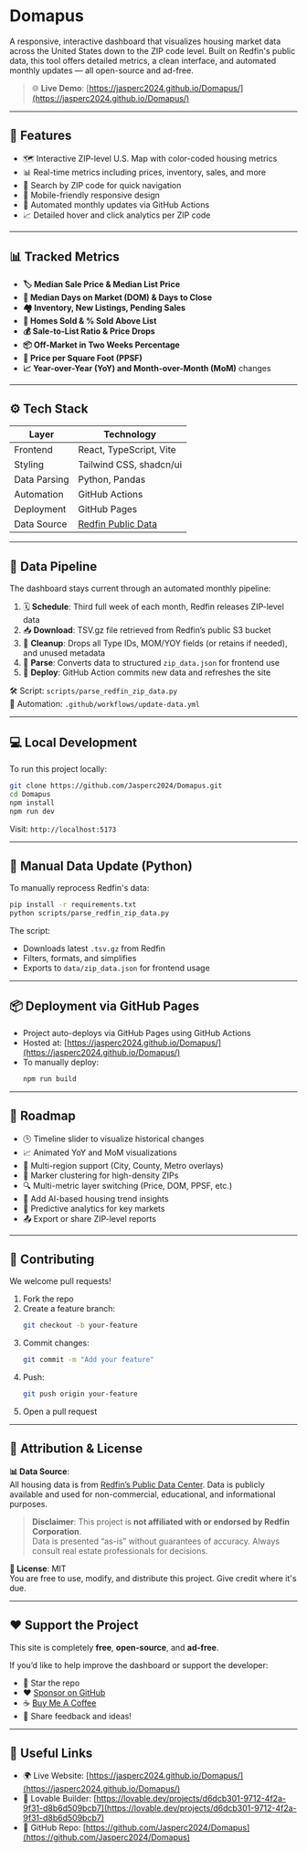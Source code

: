 # Domapus

A responsive, interactive dashboard that visualizes housing market data across the United States down to the ZIP code level. Built on Redfin's public data, this tool offers detailed metrics, a clean interface, and automated monthly updates — all open-source and ad-free.

> 🌐 **Live Demo**: [https://jasperc2024.github.io/Domapus/](https://jasperc2024.github.io/Domapus/)

---

## 🚀 Features

- 🗺️ Interactive ZIP-level U.S. Map with color-coded housing metrics
- 📊 Real-time metrics including prices, inventory, sales, and more
- 🔎 Search by ZIP code for quick navigation
- 📱 Mobile-friendly responsive design
- 🔄 Automated monthly updates via GitHub Actions
- 📈 Detailed hover and click analytics per ZIP code

---

## 📊 Tracked Metrics

- **🏷 Median Sale Price & Median List Price**
- **📆 Median Days on Market (DOM) & Days to Close**
- **🏘 Inventory, New Listings, Pending Sales**
- **🏡 Homes Sold & % Sold Above List**
- **💰 Sale-to-List Ratio & Price Drops**
- **📦 Off-Market in Two Weeks Percentage**
- **📐 Price per Square Foot (PPSF)**
- **📈 Year-over-Year (YoY) and Month-over-Month (MoM)** changes

---

## ⚙️ Tech Stack

| Layer        | Technology                            |
|--------------|----------------------------------------|
| Frontend     | React, TypeScript, Vite               |
| Styling      | Tailwind CSS, shadcn/ui               |
| Data Parsing | Python, Pandas                        |
| Automation   | GitHub Actions                        |
| Deployment   | GitHub Pages                          |
| Data Source  | [Redfin Public Data](https://www.redfin.com/news/data-center/) |

---

## 🔁 Data Pipeline

The dashboard stays current through an automated monthly pipeline:

1. 🗓 **Schedule**: Third full week of each month, Redfin releases ZIP-level data
2. 📥 **Download**: TSV.gz file retrieved from Redfin’s public S3 bucket
3. 🧹 **Cleanup**: Drops all Type IDs, MOM/YOY fields (or retains if needed), and unused metadata
4. 🔄 **Parse**: Converts data to structured `zip_data.json` for frontend use
5. 🚀 **Deploy**: GitHub Action commits new data and refreshes the site

🛠 Script: `scripts/parse_redfin_zip_data.py`  
🔁 Automation: `.github/workflows/update-data.yml`

---

## 💻 Local Development

To run this project locally:

```bash
git clone https://github.com/Jasperc2024/Domapus.git
cd Domapus
npm install
npm run dev
```

Visit: `http://localhost:5173`

---

## 🐍 Manual Data Update (Python)

To manually reprocess Redfin's data:

```bash
pip install -r requirements.txt
python scripts/parse_redfin_zip_data.py
```

The script:
- Downloads latest `.tsv.gz` from Redfin
- Filters, formats, and simplifies
- Exports to `data/zip_data.json` for frontend usage

---

## 📦 Deployment via GitHub Pages

- Project auto-deploys via GitHub Pages using GitHub Actions
- Hosted at: [https://jasperc2024.github.io/Domapus/](https://jasperc2024.github.io/Domapus/)
- To manually deploy:
  ```bash
  npm run build
  ```

---

## 🧭 Roadmap

- 🕒 Timeline slider to visualize historical changes
- 📈 Animated YoY and MoM visualizations
- 🧭 Multi-region support (City, County, Metro overlays)
- 📍 Marker clustering for high-density ZIPs
- 🔍 Multi-metric layer switching (Price, DOM, PPSF, etc.)
- 🧠 Add AI-based housing trend insights
- 🧮 Predictive analytics for key markets
- 📤 Export or share ZIP-level reports

---

## 🙋 Contributing

We welcome pull requests!

1. Fork the repo
2. Create a feature branch:
   ```bash
   git checkout -b your-feature
   ```
3. Commit changes:
   ```bash
   git commit -m "Add your feature"
   ```
4. Push:
   ```bash
   git push origin your-feature
   ```
5. Open a pull request

---

## 📢 Attribution & License

**📊 Data Source**:  
All housing data is from [Redfin’s Public Data Center](https://www.redfin.com/news/data-center/). Data is publicly available and used for non-commercial, educational, and informational purposes.

> **Disclaimer**: This project is **not affiliated with or endorsed by Redfin Corporation**.  
> Data is presented “as-is” without guarantees of accuracy. Always consult real estate professionals for decisions.

**📝 License**: MIT  
You are free to use, modify, and distribute this project. Give credit where it's due.

---

## ❤️ Support the Project

This site is completely **free**, **open-source**, and **ad-free**.

If you’d like to help improve the dashboard or support the developer:

- 🌟 Star the repo  
- :hearts: [Sponsor on GitHub](https://github.com/sponsors/jasperc2024)
- :coffee: [Buy Me A Coffee](https://buymeacoffee.com/jasperc)
- 💬 Share feedback and ideas!

---

## 🔗 Useful Links

- 🌍 Live Website: [https://jasperc2024.github.io/Domapus/](https://jasperc2024.github.io/Domapus/)
- 🧪 Lovable Builder: [https://lovable.dev/projects/d6dcb301-9712-4f2a-9f31-d8b6d509bcb7](https://lovable.dev/projects/d6dcb301-9712-4f2a-9f31-d8b6d509bcb7)
- 📁 GitHub Repo: [https://github.com/Jasperc2024/Domapus](https://github.com/Jasperc2024/Domapus)
```
